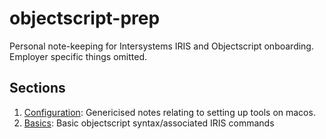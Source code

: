 # objectscript-prep

Personal note-keeping for Intersystems IRIS and Objectscript onboarding. Employer specific things omitted.

## Sections

1. [Configuration](./md/01Config.md): Genericised notes relating to setting up tools on macos.
2. [Basics](./md/02Basics.md): Basic objectscript syntax/associated IRIS commands